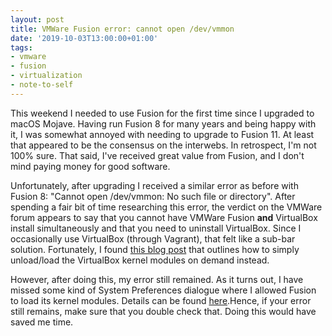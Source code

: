 ```yaml
---
layout: post
title: VMWare Fusion error: cannot open /dev/vmmon
date: '2019-10-03T13:00:00+01:00'
tags:
- vmware
- fusion
- virtualization
- note-to-self
---
```


This weekend I needed to use Fusion for the first time since I upgraded to macOS Mojave. Having run Fusion 8 for many years and being happy with it, I was somewhat annoyed with needing to upgrade to Fusion 11. At least that appeared to be the consensus on the interwebs. In retrospect, I'm not 100% sure. That said, I've received great value from Fusion, and I don't mind paying money for good software.

Unfortunately, after upgrading I received a similar error as before with Fusion 8: "Cannot open /dev/vmmon: No such file or directory". After spending a fair bit of time researching this error, the verdict on the VMWare forum appears to say that you cannot have VMWare Fusion **and** VirtualBox install simultaneously and that you need to uninstall VirtualBox. Since I occasionally use VirtualBox (through Vagrant), that felt like a sub-bar solution. Fortunately, I found [this blog post](https://www.kastelo.net/blog/2017-05/coexisting-virtualbox-vmware-fusion-macos/) that outlines how to simply unload/load the VirtualBox kernel modules on demand instead.

However, after doing this, my error still remained. As it turns out, I have missed some kind of System Preferences dialogue where I allowed Fusion to load its kernel modules. Details can be found [here](http://www.programmersought.com/article/9068165406/).Hence, if your error still remains, make sure that you double check that. Doing this would have saved me time.
